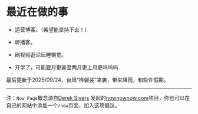 # 最近在做的事
* 运营博客。（希望能坚持下去！）

* 听播客。

* 刷视频逛论坛睡懒觉。

* 开学了，可能要月更甚至两月更上月更呜呜呜



最后更新于2025/09/24，台风“桦袈裟”来袭，带来降雨，和些许假期。
***
注：`Now Page`概念源自[Derek Sivers](https://sive.rs)  发起的[nownownow.com](https://nownownow.com/about)项目，你也可以在自己的网站中添加一个`/now`页面，加入这项倡议。